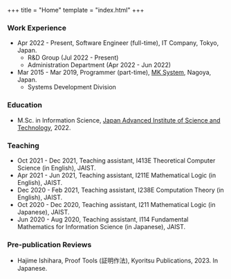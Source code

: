+++
title = "Home"
template = "index.html"
+++

### Work Experience

- Apr 2022 - Present, Software Engineer (full-time), IT Company, Tokyo, Japan.
  - R&D Group (Jul 2022 - Present)
  - Administration Department (Apr 2022 - Jun 2022)
- Mar 2015 - Mar 2019, Programmer (part-time), [MK System](https://www.mksc.jp/), Nagoya, Japan.
  - Systems Development Division

### Education

- M.Sc. in Information Science, [Japan Advanced Institute of Science and Technology](https://www.jaist.ac.jp/english/), 2022.

### Teaching

- Oct 2021 - Dec 2021, Teaching assistant, I413E Theoretical Computer Science (in English), JAIST.
- Apr 2021 - Jun 2021, Teaching assistant, I211E Mathematical Logic (in English), JAIST.
- Dec 2020 - Feb 2021, Teaching assistant, I238E Computation Theory (in English), JAIST.
- Oct 2020 - Dec 2020, Teaching assistant, I211 Mathematical Logic (in Japanese), JAIST.
- Jun 2020 - Aug 2020, Teaching assistant, I114 Fundamental Mathematics for Information Science (in Japanese), JAIST.

### Pre-publication Reviews

- Hajime Ishihara, Proof Tools (証明作法), Kyoritsu Publications, 2023. In Japanese.

